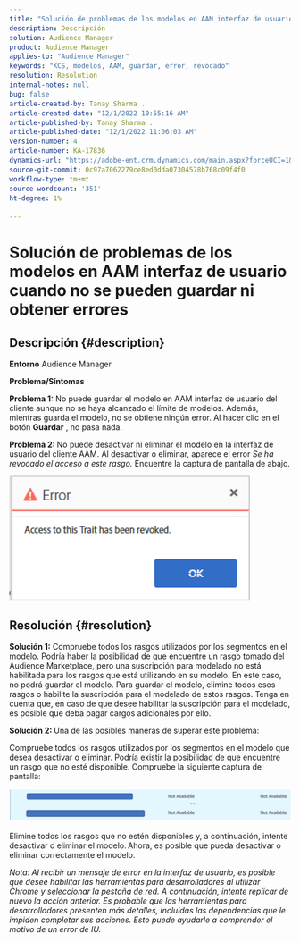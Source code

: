 ```yaml
---
title: "Solución de problemas de los modelos en AAM interfaz de usuario cuando no se pueden guardar ni obtener errores"
description: Descripción
solution: Audience Manager
product: Audience Manager
applies-to: "Audience Manager"
keywords: "KCS, modelos, AAM, guardar, error, revocado"
resolution: Resolution
internal-notes: null
bug: false
article-created-by: Tanay Sharma .
article-created-date: "12/1/2022 10:55:16 AM"
article-published-by: Tanay Sharma .
article-published-date: "12/1/2022 11:06:03 AM"
version-number: 4
article-number: KA-17836
dynamics-url: "https://adobe-ent.crm.dynamics.com/main.aspx?forceUCI=1&pagetype=entityrecord&etn=knowledgearticle&id=f6b87ca2-6671-ed11-9562-6045bd006239"
source-git-commit: 0c97a7062279ce8ed0dda07304578b768c09f4f0
workflow-type: tm+mt
source-wordcount: '351'
ht-degree: 1%

---
```


# Solución de problemas de los modelos en AAM interfaz de usuario cuando no se pueden guardar ni obtener errores

## Descripción {#description}

<b>Entorno</b>
Audience Manager


<b>Problema/Síntomas</b>


<b>Problema 1:</b> No puede guardar el modelo en AAM interfaz de usuario del cliente aunque no se haya alcanzado el límite de modelos. Además, mientras guarda el modelo, no se obtiene ningún error. Al hacer clic en el botón <b>Guardar</b> , no pasa nada.



<b>Problema 2: </b>No puede desactivar ni eliminar el modelo en la interfaz de usuario del cliente AAM. Al desactivar o eliminar, aparece el error *Se ha revocado el acceso a este rasgo.* Encuentre la captura de pantalla de abajo.





![](assets/___f7b87ca2-6671-ed11-9562-6045bd006239___.png)


## Resolución {#resolution}


<b>Solución 1:</b> Compruebe todos los rasgos utilizados por los segmentos en el modelo. Podría haber la posibilidad de que encuentre un rasgo tomado del Audience Marketplace, pero una suscripción para modelado no está habilitada para los rasgos que está utilizando en su modelo. En este caso, no podrá guardar el modelo. Para guardar el modelo, elimine todos esos rasgos o habilite la suscripción para el modelado de estos rasgos. Tenga en cuenta que, en caso de que desee habilitar la suscripción para el modelado, es posible que deba pagar cargos adicionales por ello.



<b>Solución 2: </b>Una de las posibles maneras de superar este problema:

Compruebe todos los rasgos utilizados por los segmentos en el modelo que desea desactivar o eliminar. Podría existir la posibilidad de que encuentre un rasgo que no esté disponible. Compruebe la siguiente captura de pantalla:



![](assets/6ce5c786-9e7b-ec11-8d21-0022480aace4.png)

Elimine todos los rasgos que no estén disponibles y, a continuación, intente desactivar o eliminar el modelo. Ahora, es posible que pueda desactivar o eliminar correctamente el modelo.





*Nota: Al recibir un mensaje de error en la interfaz de usuario, es posible que desee habilitar las herramientas para desarrolladores al utilizar Chrome y seleccionar la pestaña de red. A continuación, intente replicar de nuevo la acción anterior. Es probable que las herramientas para desarrolladores presenten más detalles, incluidas las dependencias que le impiden completar sus acciones. Esto puede ayudarle a comprender el motivo de un error de IU.*
